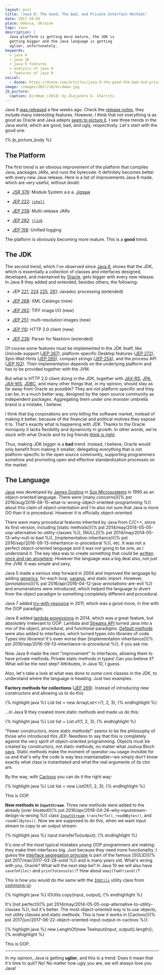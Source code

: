 ```yaml
---
layout: post
title: "Java 9: The Good, The Bad, and Private Interface Methods"
date: 2017-10-03
place: Odessa, Ukraine
tags: java
description: |
  Java platform is getting more mature, the JDK is
  getting bigger and the Java language is getting
  uglier, unfortunately.
keywords:
  - java 9
  - java 10
  - java 9 features
  - analysis of java 9
  - features of java 9
social:
  - dzone: https://dzone.com/articles/java-9-the-good-the-bad-and-private-interface-meth
image: /images/2017/10/birdman.jpg
jb_picture:
  caption: Birdman (2014) by Alejandro G. Iñárritu
---
```


Java 9 [was released](https://blogs.oracle.com/java/java-9-release-now-available)
a few weeks ago. Check the
[release notes](https://docs.oracle.com/javase/9/whatsnew/toc.htm),
they include many interesting features. However, I think that
not everything is as good as Oracle and Java adepts
[seem to picture it](https://www.reddit.com/r/programming/comments/71ls99/java_9_released/).
I see three trends in the Java world, which are good, bad, and ugly,
respectively. Let's start with the good one.

<!--more-->

{% jb_picture_body %}

## The Platform

The first trend is an obvious improvement of the platform that compiles Java,
packages JARs, and runs the bytecode. It definitely becomes better with every
new Java release. Here is a list of improvements Java&nbsp;9 made, which are
very useful, without doubt:

  * [JSR 376](http://openjdk.java.net/projects/jigsaw/spec/): Module System a.k.a. [Jigsaw](http://openjdk.java.net/projects/jigsaw/)

  * [JEP 222](http://openjdk.java.net/jeps/222): [`jshell`](http://jakubdziworski.github.io/java/2016/07/31/jshell-getting-started-examples.html)

  * [JEP 238](http://openjdk.java.net/jeps/238): Multi-release JARs

  * [JEP 282](http://openjdk.java.net/jeps/282): [`jlink`](https://blog.idrsolutions.com/2017/05/java-9-jlink-explained-in-5-minutes/)

  * [JEP 158](http://openjdk.java.net/jeps/158): Unified logging

The platform is obviously becoming more mature. This is a **good** trend.

## The JDK

The second trend, which I've observed since
[Java&nbsp;6](http://www.oracle.com/technetwork/java/javase/features-141434.html),
shows that the JDK, which is essentially a collection of
classes and interfaces designed, developed, and maintained by
[Oracle](https://www.oracle.com/java/index.html),
gets bigger with every new release. In Java&nbsp;9 they added and extended,
besides others, the following:

  * JEP [221](http://openjdk.java.net/jeps/221),
    [224](http://openjdk.java.net/jeps/224)
    [225](http://openjdk.java.net/jeps/225),
    [261](http://openjdk.java.net/jeps/261): Javadoc processing (extended)

  * [JEP 268](http://openjdk.java.net/jeps/268): XML Catalogs (new)

  * [JEP 262](http://openjdk.java.net/jeps/262): TIFF image I/O (new)

  * [JEP 251](http://openjdk.java.net/jeps/251): multi-resolution images (new)

  * [JEP 110](http://openjdk.java.net/jeps/110): HTTP 2.0 client (new)

  * [JEP 236](http://openjdk.java.net/jeps/236): Parser for Nashorn (extended)

Of course some features must be implemented in the JDK itself, like
Unicode support ([JEP 267](http://openjdk.java.net/jeps/267)),
platform-specific Desktop features ([JEP 272](http://openjdk.java.net/jeps/272)),
Spin-Wait Hints ([JEP 285](http://openjdk.java.net/jeps/285)),
compact strings ([JEP 254](http://openjdk.java.net/jeps/254)),
and the process API ([JEP 102](http://openjdk.java.net/jeps/102)).
Their implementation depends on the underlying platform and has
to be provided together with the JVM.

But what is HTTP 2.0 client doing in the JDK, together with
[JAX-RS](https://jcp.org/en/jsr/detail?id=311),
[JPA](https://www.jcp.org/en/jsr/detail?id=338),
[JAX-WS](https://jcp.org/en/jsr/detail?id=224),
[JDBC](https://www.jcp.org/en/jsr/detail?id=221),
and many other things that, in my opinion,
should stay as far away from Oracle as possible?
They are not platform specific and they can be, in a much better way, designed
by the open source community as independent packages.
Aggregating them under one monster umbrella brand is a mistake, I believe.

I think that big corporations are only killing the software market,
instead of making it better, because of the financial and political motives
they expose it to. That's exactly what is happening with JDK. Thanks to
the Oracle monopoly it lacks flexibility and dynamicity in growth. In other
words, we're stuck with what Oracle and its big friends
[think is right](https://news.ycombinator.com/item?id=14301531).

Thus, making JDK bigger is a **bad** trend. Instead, I believe,
Oracle would only benefit from making it smaller,
delegating everything that is not platform-specific to the open
source community, supporting programmers somehow and promoting open and effective
standardization processes on the market.

## The Language

[Java](https://en.wikipedia.org/wiki/Java_%28programming_language%29)
was developed by
[James Gosling](https://en.wikipedia.org/wiki/James_Gosling) in
[Sun Microsystems](https://en.wikipedia.org/wiki/Sun_Microsystems)
in 1995 as an object-oriented language. There were
[many concerns]({% pst 2016/aug/2016-08-15-what-is-wrong-object-oriented-programming %})
about this claim of object-orientation and I'm also not sure that Java
is more OO than it is procedural. However it is officially object-oriented.

There were many procedural features inherited by Java from C/C++, since
its first version, including
[static methods]({% pst 2014/may/2014-05-05-oop-alternative-to-utility-classes %}),
[NULL]({% pst 2014/may/2014-05-13-why-null-is-bad %}),
[implementation inheritance]({% pst 2016/sep/2016-09-13-inheritance-is-procedural %}),
etc. It was not a perfect object-oriented language and it was not going
to be one, as I understand it. The key idea was to create something that could
be [written once and ran anywhere](https://en.wikipedia.org/wiki/Write_once,_run_anywhere).
However the language was a big deal also, not just the JVM. It was simple and sexy.

Java&nbsp;5 made a serious step forward in 2004 and improved the language by
adding
[generics](https://en.wikipedia.org/wiki/Generics_in_Java),
for-each loop,
[varargs](https://en.wikipedia.org/wiki/Java_syntax#Varargs),
and static import. However, [annotations]({% pst 2016/apr/2016-04-12-java-annotations-are-evil %})
and enumerations were introduced, which helped the language to divert
from the object paradigm to something completely different and procedural.

Java&nbsp;7 added [try-with-resource](http://docs.oracle.com/javase/7/docs/technotes/guides/language/try-with-resources.html)
in 2011, which was a good move, in line with the OOP paradigm.

Java&nbsp;8 added [lambda expressions](http://openjdk.java.net/projects/lambda/) in 2014,
which was a great feature, but absolutely irrelevant to OOP. Lambda and
[Streams API](http://www.oracle.com/technetwork/articles/java/ma14-java-se-8-streams-2177646.html)
turned Java into a mix of the object, procedural, and functional
paradigms. [Default methods](https://docs.oracle.com/javase/tutorial/java/IandI/defaultmethods.html)
were also added to interfaces, which turned types into libraries of code. Types into libraries!
It's even worse than
[implementation inheritance]({% pst 2016/sep/2016-09-13-inheritance-is-procedural %}),
if you ask me.

Now Java&nbsp;9 made the next "improvement" to interfaces, allowing them to have
private methods. Private static methods in types! Can you believe it? What will
be the next step? Attributes, in Java&nbsp;10, I guess.

Also, let's take a look at what was done to some core classes in the JDK,
to understand where the language is heading. Just two examples.

**Factory methods for collections**
([JEP 269](http://openjdk.java.net/jeps/269)).
Instead of introducing new constructors and allowing us to do this:

{% highlight java %}
List<Integer> list = new ArrayList<>(1, 2, 3);
{% endhighlight %}

...in Java&nbsp;9 they created more static methods and made us do this:

{% highlight java %}
List<Integer> list = List.of(1, 2, 3);
{% endhighlight %}

"Fewer constructors, more static methods!" seems to be the philosophy of those who
introduced this JEP. Needless to say that this is completely against the
very spirit of object-oriented programming. Objects must be created by
constructors, not static methods, no matter what Joshua Bloch
[says](http://amzn.to/2crH5tW). Static methods make the moment of operator
`new` usage invisible for us and that's why the code is way less
maintainable&mdash;we simply don't know exactly what class is instantiated and
what the real arguments of its ctor are.

By the way, with [Cactoos](http://www.cactoos.org) you can do it the right way:

{% highlight java %}
List<Integer> list = new ListOf(1, 2, 3);
{% endhighlight %}

This is OOP.

**New methods in `InputStream`**.
Three new methods were added to the
already [over bloated]({% pst 2016/apr/2016-04-26-why-inputstream-design-is-wrong %}) class
[`InputStream`](http://download.java.net/java/jdk9/docs/api/java/io/InputStream.html):
`transferTo()`, `readNBytes()`, and `readAllBytes()`.
Now we are supposed to do this, when we want input stream to
copy to an output stream:

{% highlight java %}
input.transferTo(output);
{% endhighlight %}

It's one of the most typical mistakes young OOP programmers are making: they
make their interfaces big. Just because they need more functionality. I guess the
[interface segregation principle](https://en.wikipedia.org/wiki/Interface_segregation_principle)
is part of the famous [SOLID]({% pst 2017/mar/2017-03-28-solid %})
and is many years old. What's wrong with you, Oracle?
What will the next step be? In Java&nbsp;10 we will also have
`saveToFile()` and `printToConsole()`? How about `emailToAFriend()`?

This is how you would do the same with the
[`IOUtils`](https://commons.apache.org/proper/commons-io/javadocs/api-2.4/org/apache/commons/io/IOUtils.html)
utility class from
[commons-io](https://commons.apache.org/proper/commons-io/):

{% highlight java %}
IOUtils.copy(input, output);
{% endhighlight %}

It's [not perfect]({% pst 2014/may/2014-05-05-oop-alternative-to-utility-classes %}),
but it's better. The most object-oriented way is to use objects, not
utility classes and static methods. This is how it works in
[Cactoos]({% pst 2017/jun/2017-06-22-object-oriented-input-output-in-cactoos %}):

{% highlight java %}
new LengthOf(new TeeInput(input, output)).length();
{% endhighlight %}

This is OOP.

<hr/>

In my opinion, Java is getting **uglier**, and this is a trend. Does it mean
that it's time to quit? No! No matter how ugly you are, we will always love you
Java!

